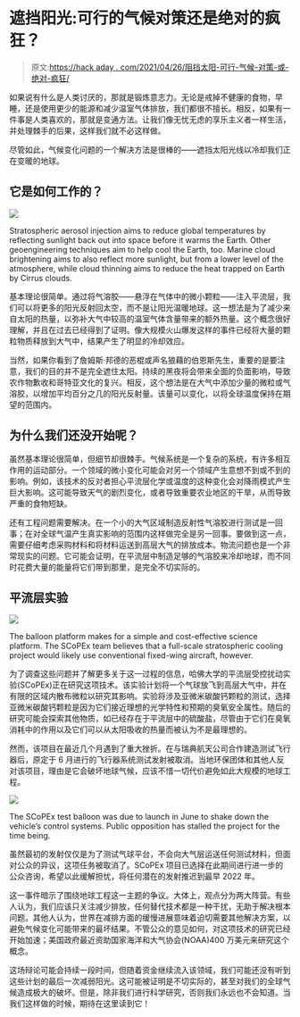 # 遮挡阳光:可行的气候对策还是绝对的疯狂？

> 原文:[https://hack aday . com/2021/04/26/阻挡太阳-可行-气候-对策-或-绝对-疯狂/](https://hackaday.com/2021/04/26/blocking-out-the-sun-viable-climate-countermeasure-or-absolute-madness/)

如果说有什么是人类讨厌的，那就是锻炼意志力。无论是戒掉不健康的食物，早睡，还是使用更少的能源和减少温室气体排放，我们都很不擅长。相反，如果有一件事是人类喜欢的，那就是变通方法。让我们像无忧无虑的享乐主义者一样生活，并处理棘手的后果，这样我们就不必这样做。

尽管如此，气候变化问题的一个解决方法是很棒的——遮挡太阳光线以冷却我们正在变暖的地球。

## 它是如何工作的？

![](../Images/d8d04581e8445c2d79d778d54b59b0fa.png)

Stratospheric aerosol injection aims to reduce global temperatures by reflecting sunlight back out into space before it warms the Earth. Other geoengineering techniques aim to help cool the Earth, too. Marine cloud brightening aims to also reflect more sunlight, but from a lower level of the atmosphere, while cloud thinning aims to reduce the heat trapped on Earth by Cirrus clouds.

基本理论很简单。通过将气溶胶——悬浮在气体中的微小颗粒——注入平流层，我们可以将更多的阳光反射回太空，而不是让阳光温暖地球。这一想法是为了减少来自太阳的热量，以弥补大气中较高的温室气体含量带来的额外热量。这个概念很好理解，并且在过去已经得到了证明。像大规模火山爆发这样的事件已经将大量的颗粒物质释放到大气中，结果产生了明显的冷却效应。

当然，如果你看到了詹姆斯·邦德的恶棍或声名狼藉的伯恩斯先生，重要的是要注意，我们的目的并不是完全遮住太阳。持续的黑夜将会带来全面的负面影响，导致农作物歉收和哥特亚文化的复兴。相反，这个想法是在大气中添加少量的微粒或气溶胶，以增加平均百分之几的阳光反射量。该量可以变化，以将全球温度保持在期望的范围内。

## 为什么我们还没开始呢？

虽然基本理论很简单，但细节却很棘手。气候系统是一个复杂的系统，有许多相互作用的运动部分。一个领域的微小变化可能会对另一个领域产生意想不到或不到的影响。例如，该技术的反对者担心平流层化学或温度的这种变化会对降雨模式产生巨大影响。这可能导致天气的剧烈变化，或者导致重要农业地区的干旱，从而导致严重的食物短缺。

还有工程问题需要解决。在一个小的大气区域制造反射性气溶胶进行测试是一回事；在对全球气温产生真实影响的范围内这样做完全是另一回事。要做到这一点，需要仔细考虑采购材料和将材料运送到高层大气的排放成本。物流问题也是一个非常现实的问题。它可能会证明，在平流层中制造足够的气溶胶来冷却地球，而不同时花费大量的能量将它们带到那里，是完全不切实际的。

## 平流层实验

![](../Images/c62d43d00f62eb97c227bf3a75e52ecf.png)

The balloon platform makes for a simple and cost-effective science platform. The SCoPEx team believes that a full-scale stratospheric cooling project would likely use conventional fixed-wing aircraft, however.

为了调查这些问题并了解更多关于这一过程的信息，哈佛大学的平流层受控扰动实验(SCoPEx)正在研究这项技术。该实验计划将一个气球放飞到高层大气中，并在有限的区域内散布微粒以研究其影响。实验将涉及亚微米碳酸钙颗粒的测试，选择亚微米碳酸钙颗粒是因为它们接近理想的光学特性和预期的臭氧安全属性。随后的研究可能会探索其他物质，如已经存在于平流层中的硫酸盐，尽管由于它们在臭氧消耗中的作用以及它们可以从太阳吸收的热量而被认为不是最理想的。

然而，该项目在最近几个月遇到了重大挫折。在与瑞典航天公司合作建造测试飞行器后，原定于 6 月进行的飞行器系统测试发射被取消。当地环保团体和其他人反对该项目，理由是它会破坏地球气候，应该不惜一切代价避免如此大规模的地球工程。

![](../Images/cf85c48e142e46b8be0b0959ab1a441d.png)

The SCoPEx test balloon was due to launch in June to shake down the vehicle’s control systems. Public opposition has stalled the project for the time being.

虽然最初的发射仅仅是为了测试气球平台，不会向大气层运送任何测试材料，但面对公众的异议，这项任务被取消了。SCoPEx 项目已选择在此期间进行进一步的公众咨询，希望以此缓解担忧，将任何潜在的发射推迟到最早 2022 年。

这一事件暗示了围绕地球工程这一主题的争议。大体上，观点分为两大阵营。有些人认为，我们应该只关注减少排放，任何替代技术都是一种干扰，无助于解决根本问题。其他人认为，世界在减排方面的缓慢进展意味着迫切需要其他解决方案，以避免气候变化可能带来的最坏结果。不管公众的意见如何，对这项技术的研究已经开始加速；美国政府最近资助国家海洋和大气协会(NOAA)400 万美元来研究这个概念。

这场辩论可能会持续一段时间，但随着资金继续流入该领域，我们可能还没有听到这些计划的最后一次减弱阳光。这可能被证明是不切实际的，甚至对我们的全球气候造成极大的破坏。但是，除非我们进行科学研究，否则我们永远也不会知道。当我们这样做的时候，期待在这里读到它！